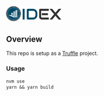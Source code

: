 # <img src="logo.png" alt="IDEX" height="40px">

## Overview

This repo is setup as a [Truffle](https://www.trufflesuite.com/docs/truffle/overview) project.

### Usage

```console
nvm use
yarn && yarn build
```
